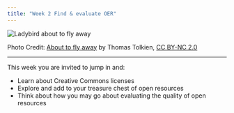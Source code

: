 ```yaml
---
title: "Week 2 Find & evaluate OER"
---
```


![Ladybird about to fly away][1]

Photo Credit: [About to fly away][2] by Thomas Tolkien, [CC BY-NC 2.0][3]


----------


This week you are invited to jump in and:

 - Learn about Creative Commons licenses
 - Explore and add to your treasure chest of open resources
 - Think about how you may go about evaluating the quality of open
   resources

 

  [1]: http://s27.postimg.org/b9p618x8j/6203641305_ba5b39f71c.jpg
  [2]: https://www.flickr.com/photos/tomtolkien/6203641305/
  [3]: https://creativecommons.org/licenses/by-nc/2.0/

